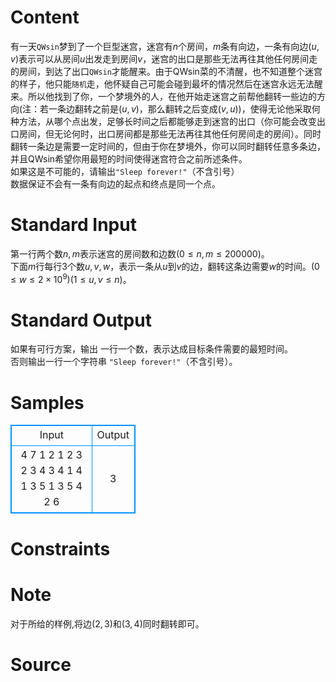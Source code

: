 
# Content

有一天`QWsin`梦到了一个巨型迷宫，迷宫有$n$个房间，$m$条有向边，一条有向边$(u,v)$表示可以从房间$u$出发走到房间$v$，迷宫的出口是那些无法再往其他任何房间走的房间，到达了出口`QWsin`才能醒来。由于QWsin菜的不清醒，也不知道整个迷宫的样子，他只能`随机`走，他怀疑自己可能会碰到最坏的情况然后在迷宫永远无法醒来。所以他找到了你，一个梦境外的人，在他开始走迷宫之前帮他翻转一些边的方向(注：若一条边翻转之前是$(u,v)$，那么翻转之后变成$(v,u)$)，使得无论他采取何种方法，从哪个点出发，足够长时间之后都能够走到迷宫的出口（你可能会改变出口房间，但无论何时，出口房间都是那些无法再往其他任何房间走的房间）。同时翻转一条边是需要一定时间的，但由于你在梦境外，你可以同时翻转任意多条边，并且QWsin希望你用最短的时间使得迷宫符合之前所述条件。  
如果这是不可能的，请输出`"Sleep forever!"`（不含引号）  
数据保证不会有一条有向边的起点和终点是同一个点。

# Standard Input

第一行两个数$n,m$表示迷宫的房间数和边数$(0\leq n,m\leq 200000)$。  
下面$m$行每行3个数$u,v,w$，表示一条从$u$到$v$的边，翻转这条边需要$w$的时间。$(0\leq w\leq 2 \times 10^9)$$(1\leq u,v\leq n)$。

# Standard Output

如果有可行方案，输出 一行一个数，表示达成目标条件需要的最短时间。  
否则输出一行一个字符串 `"Sleep forever!"`（不含引号）。

# Samples

<style>
        table,table tr th, table tr td { border:1px solid #0094ff; }
        table { width: 200px; min-height: 25px; line-height: 25px; text-align: center; border-collapse: collapse;}   
    </style>
<table>
	<tr>
		<td>Input</td>
		<td>Output</td>
	</tr>
<tr><td>4 7
1 2 1
2 3 2
3 4 3
4 1 4
1 3 5
1 3 5
4 2 6 </td><td>3</td></tr></table>


# Constraints



# Note

对于所给的样例,将边$(2,3)$和$(3,4)$同时翻转即可。

# Source


